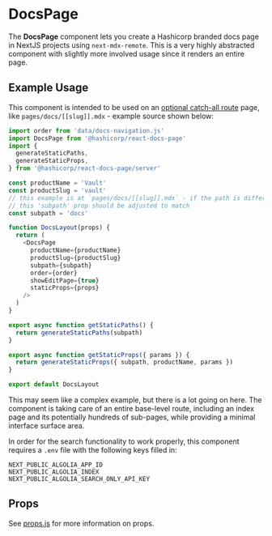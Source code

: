 # DocsPage

The **DocsPage** component lets you create a Hashicorp branded docs page in NextJS projects using `next-mdx-remote`. This is a very highly abstracted component with slightly more involved usage since it renders an entire page.

## Example Usage

This component is intended to be used on an [optional catch-all route](https://nextjs.org/docs/routing/dynamic-routes#optional-catch-all-routes) page, like `pages/docs/[[slug]].mdx` - example source shown below:

```js
import order from 'data/docs-navigation.js'
import DocsPage from '@hashicorp/react-docs-page'
import {
  generateStaticPaths,
  generateStaticProps,
} from '@hashicorp/react-docs-page/server'

const productName = 'Vault'
const productSlug = 'vault'
// this example is at `pages/docs/[[slug]].mdx` - if the path is different
// this 'subpath' prop should be adjusted to match
const subpath = 'docs'

function DocsLayout(props) {
  return (
    <DocsPage
      productName={productName}
      productSlug={productSlug}
      subpath={subpath}
      order={order}
      showEditPage={true}
      staticProps={props}
    />
  )
}

export async function getStaticPaths() {
  return generateStaticPaths(subpath)
}

export async function getStaticProps({ params }) {
  return generateStaticProps({ subpath, productName, params })
}

export default DocsLayout
```

This may seem like a complex example, but there is a lot going on here. The component is taking care of an entire base-level route, including an index page and its potentially hundreds of sub-pages, while providing a minimal interface surface area.

In order for the search functionality to work properly, this component requires a `.env` file with the following keys filled in:

```
NEXT_PUBLIC_ALGOLIA_APP_ID
NEXT_PUBLIC_ALGOLIA_INDEX
NEXT_PUBLIC_ALGOLIA_SEARCH_ONLY_API_KEY
```

## Props

See [props.js](props.js) for more information on props.

